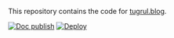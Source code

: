 This repository contains the code for [tugrul.blog](https://tugrul.blog).

[![Doc publish](https://github.com/tugrulates/blog-docs/actions/workflows/publish.yml/badge.svg?branch=main)](https://github.com/tugrulates/blog-docs/actions/workflows/publish.yml)
[![Deploy](https://github.com/tugrulates/blog-code/actions/workflows/deploy.yml/badge.svg?branch=main&event=push)](https://github.com/tugrulates/blog-code/actions/workflows/deploy.yml)
